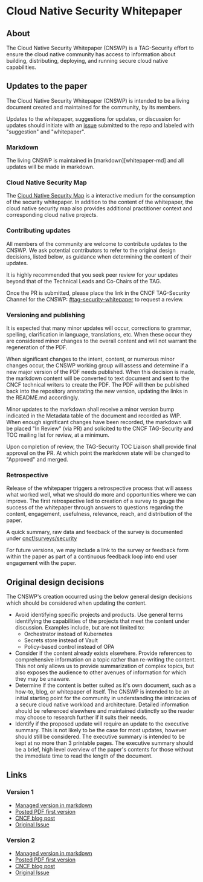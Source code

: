 # Cloud Native Security Whitepaper

## About

The Cloud Native Security Whitepaper (CNSWP) is a TAG-Security effort to ensure
the cloud native community has access to information about building,
distributing, deploying, and running secure cloud native capabilities.

## Updates to the paper

The Cloud Native Security Whitepaper (CNSWP) is intended to be a living document
created and maintained for the community, by its members.

Updates to the whitepaper, suggestions for updates, or discussion for updates
should initiate with an [issue](https://github.com/cncf/tag-security/issues)
submitted to the repo and labeled with "suggestion" and "whitepaper".

### Markdown

The living CNSWP is maintained in [markdown][whitepaper-md] and all updates will
be made in markdown.

### Cloud Native Security Map

The [Cloud Native Security Map](cnsmap/README.md) is a interactive medium for
the consumption of the security whitepaper. In addition to the content of the
whitepaper, the cloud native security map also provides additional practitioner
context and corresponding cloud native projects.

### Contributing updates

All members of the community are welcome to contribute updates to the CNSWP. We
ask potential contributors to refer to the original design decisions, listed
below, as guidance when determining the content of their updates.

It is highly recommended that you seek peer review for your updates beyond that
of the Technical Leads and Co-Chairs of the TAG.

Once the PR is submitted, please place the link in the CNCF TAG-Security Channel
for the CNSWP:
[#tag-security-whitepaper](https://cloud-native.slack.com/archives/C017K5AN70T)
to request a review.

### Versioning and publishing

It is expected that many minor updates will occur, corrections to grammar,
spelling, clarification in language, translations, etc.  When these occur they
are considered minor changes to the overall content and will not warrant the
regeneration of the PDF.

When significant changes to the intent, content, or numerous minor changes
occur, the CNSWP working group will assess and determine if a new major version
of the PDF needs published.  When this decision is made, the markdown content
will be converted to text document and sent to the CNCF technical writers to
create the PDF.  The PDF will then be published back into the repository
annotating the new version, updating the links in the README.md accordingly.

Minor updates to the markdown shall receive a minor version bump indicated in
the Metadata table of the document and recorded as WIP.  When enough significant
changes have been recorded, the markdown will be placed "In Review" (via PR) and
solicited to the CNCF TAG-Security and TOC mailing list for review, at a
minimum.

Upon completion of review, the TAG-Security TOC Liaison shall provide final
approval on the PR.  At which point the markdown state will be changed to
"Approved" and merged.

### Retrospective

Release of the whitepaper triggers a retrospective process that will assess
what worked well, what we should do more and opportunities where we
can improve.  The first retrospective led to creation of a survey to gauge
the success of the whitepaper through answers to questions regarding the
content, engagement, usefulness, relevance, reach, and distribution of the paper.

A quick summary, raw data and feedback of the survey is documented under
[cncf/surveys/security](https://github.com/cncf/surveys/blob/master/security/README.md)

For future versions, we may include a link to the survey or feedback form
within the paper as part of a continuous feedback loop into end user
engagement with the paper.

## Original design decisions

The CNSWP's creation occurred using the below general design decisions which
should be considered when updating the content.

* Avoid identifying specific projects and products.  Use general terms
  identifying the capabilities of the projects that meet the content under
  discussion.  Examples include, but are not limited to:
  * Orchestrator instead of Kubernetes
  * Secrets store instead of Vault
  * Policy-based control instead of OPA
* Consider if the content already exists elsewhere.  Provide references to
  comprehensive information on a topic rather than re-writing the content.  This
  not only allows us to provide summarization of complex topics, but also
  exposes the audience to other avenues of information for which they may be
  unaware.
* Determine if the content is better suited as it's own document, such as a
  how-to, blog, or whitepaper of itself.  The CNSWP is intended to be an initial
  starting point for the community in understanding the intricacies of a secure
  cloud native workload and architecture.  Detailed information should be
  referenced elsewhere and maintained distinctly so the reader may choose to
  research further if it suits their needs.
* Identify if the proposed update will require an update to the executive
  summary.  This is not likely to be the case for most updates, however should
  still be considered.  The executive summary is intended to be kept at no more
  than 3 printable pages.  The executive summary should be a brief, high level
  overview of the paper's contents for those without the immediate time to read
  the length of the document.

## Links

### Version 1
* [Managed version in markdown][whitepaper-v1-md]
* [Posted PDF first version][whitepaper-pdf-v1]
* [CNCF blog post][v1-blog-post]
* [Original Issue](https://github.com/cncf/tag-security/issues/138)

[whitepaper-v1-md]:
https://github.com/cncf/tag-security/blob/main/security-whitepaper/v1/cloud-native-security-whitepaper.md
[whitepaper-pdf-v1]:
https://github.com/cncf/tag-security/blob/main/security-whitepaper/v1/CNCF_cloud-native-security-whitepaper-Nov2020.pdf
[v1-blog-post]:
https://www.cncf.io/blog/2020/11/18/announcing-the-cloud-native-security-white-paper/

### Version 2

* [Managed version in markdown][whitepaper-v2-md]
* [Posted PDF first version][whitepaper-pdf-v2]
* [CNCF blog post][v2-blog-post]
* [Original Issue](https://github.com/cncf/tag-security/issues/747)

[whitepaper-v2-md]:
https://github.com/cncf/tag-security/blob/main/security-whitepaper/v2/cloud-native-security-whitepaper.md
[whitepaper-pdf-v2]:
https://github.com/cncf/tag-security/blob/main/security-whitepaper/v2/CNCF_cloud-native-security-whitepaper-May2022-v2.pdf
[v2-blog-post]:
<TODO>
